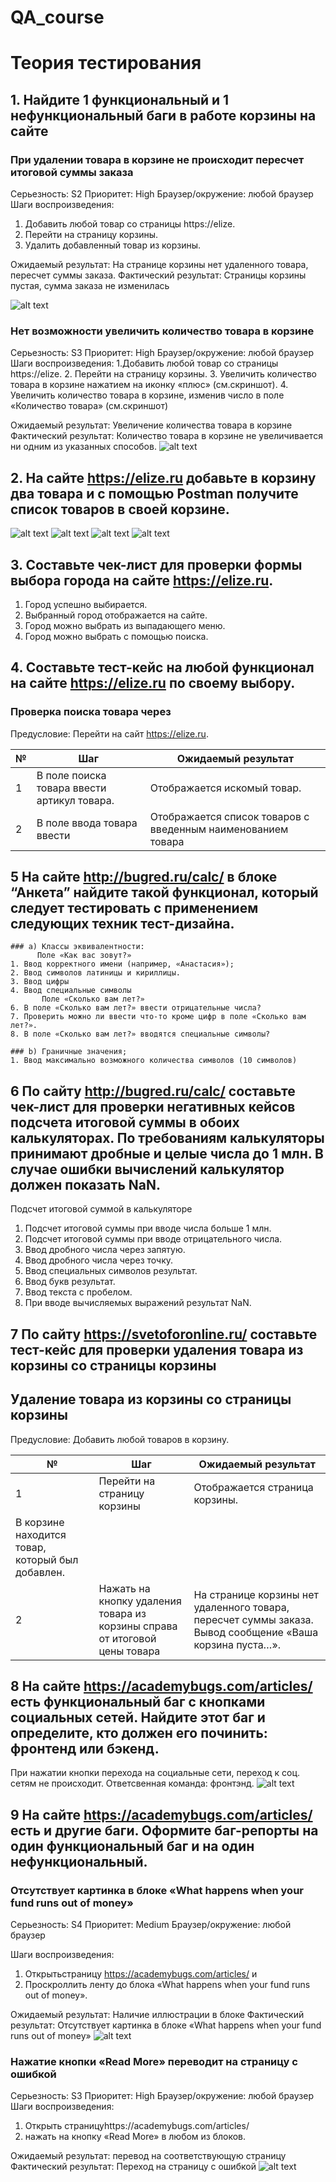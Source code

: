 # QA_course

# Теория тестирования

## 1. Найдите 1 функциональный и 1 нефункциональный баги в работе корзины на сайте
### При удалении товара в корзине не происходит пересчет итоговой суммы заказа
Серьезность: S2
Приоритет: High
Браузер/окружение: любой браузер
Шаги воспроизведения: 
1. Добавить любой товар со страницы https://elize.
2. Перейти на страницу корзины.
3. Удалить добавленный товар из корзины.

Ожидаемый результат: На странице корзины нет удаленного товара, пересчет суммы заказа. 
Фактический результат: Страницы корзины пустая, сумма заказа не изменилась


![alt text](image-1.png)



### Нет возможности увеличить количество товара в корзине
Серьезность: S3
Приоритет: High
Браузер/окружение: любой браузер
Шаги воспроизведения: 
1.Добавить любой товар со страницы https://elize.
2. Перейти на страницу корзины.
3. Увеличить количество товара в корзине нажатием на иконку «плюс» (см.скриншот).
4. Увеличить количество товара в корзине, изменив число в поле «Количество товара» (см.скриншот)

Ожидаемый результат: Увеличение количества товара в корзине
Фактический результат: Количество товара в корзине не увеличивается ни одним из указанных способов.
![alt text](image-3.png)


## 2. На сайте https://elize.ru добавьте в корзину два товара и с помощью Postman получите список товаров в своей корзине. 
![alt text](image-4.png)
![alt text](image-5.png)
![alt text](image-6.png)
![alt text](image-7.png)

## 3. Составьте чек-лист для проверки формы выбора города на сайте https://elize.ru.

 1. Город успешно выбирается.
 2. Выбранный город отображается на сайте.
 3. Город можно выбрать из выпадающего меню.
 4. Город можно выбрать с помощью поиска.

## 4. Составьте тест-кейс на любой функционал на сайте https://elize.ru по своему выбору. 
### Проверка поиска товара через 
Предусловие: Перейти на сайт https://elize.ru. 


|  №|  Шаг                          | Ожидаемый результат         |
|---|-------------------------------|-----------------------------|
| 1 | В поле поиска товара ввести  артикул товара.   |  Отображается искомый товар.|
| 2 | В поле ввода товара ввести    | Отображается список товаров  с введенным наименованием товара   |

## 5 На сайте http://bugred.ru/calc/ в блоке “Анкета” найдите такой функционал, который следует тестировать с применением следующих техник тест-дизайна.

    ### a) Классы эквивалентности: 
          Поле «Как вас зовут?»
    1. Ввод корректного имени (например, «Анастасия»);
    2. Ввод символов латиницы и кириллицы.
    3. Ввод цифры
    4. Ввод специальные символы
           Поле «Сколько вам лет?»
    6. В поле «Сколько вам лет?» ввести отрицательные числа?
    7. Проверить можно ли ввести что-то кроме цифр в поле «Сколько вам лет?».
    8. В поле «Сколько вам лет?» вводятся специальные символы?

    ### b) Граничные значения;
    1. Ввод максимально возможного количества символов (10 символов)
   
## 6 По сайту http://bugred.ru/calc/ составьте чек-лист для проверки негативных кейсов подсчета итоговой суммы в обоих калькуляторах. По требованиям калькуляторы принимают дробные и целые числа до 1 млн. В случае ошибки вычислений калькулятор должен показать NaN.

Подсчет итоговой суммой в калькуляторе
1. Подсчет итоговой суммы при вводе числа больше 1 млн.
2. Подсчет итоговой суммы при вводе отрицательного числа.
3. Ввод дробного числа через запятую.
4. Ввод дробного числа через точку.
5. Ввод специальных символов результат.
6. Ввод букв результат.
7. Ввод текста с пробелом.
8. При вводе вычисляемых выражений результат NaN.

## 7 По сайту https://svetoforonline.ru/ составьте тест-кейс для проверки удаления товара из корзины со страницы корзины

  ## Удаление товара из корзины со страницы корзины

Предусловие: Добавить любой товаров в корзину.

|  №|  Шаг                          | Ожидаемый результат         |
|---|-------------------------------|-----------------------------|
| 1 | Перейти на страницу корзины  |  Отображается страница корзины.
В корзине находится товар, который был добавлен.|
| 2 | Нажать на кнопку удаления товара из корзины справа от итоговой цены товара   | На странице корзины нет удаленного товара, пересчет суммы заказа. Вывод сообщение «Ваша корзина пуста…».  |

## 8 На сайте https://academybugs.com/articles/ есть функциональный баг с кнопками социальных сетей. Найдите этот баг и определите, кто должен его починить: фронтенд или бэкенд.

При нажатии кнопки перехода на социальные сети, переход к соц. сетям не происходит.
Ответсвенная команда: фронтэнд.
![alt text](image-8.png)

## 9 На сайте https://academybugs.com/articles/ есть и другие баги. Оформите баг-репорты на один функциональный баг и на один нефункциональный.

### Отсутствует картинка в блоке «What happens when your fund runs out of money»

 Серьезность: S4
Приоритет: Medium
Браузер/окружение: любой браузер

Шаги воспроизведения: 
1. Открытьстраницу https://academybugs.com/articles/ и
2. Проскроллить ленту до блока «What happens when your fund runs out of money».

Ожидаемый результат: Наличие иллюстрации в блоке
Фактический результат: Отсутствует картинка в блоке «What happens when your fund runs out of money»
![alt text](image-9.png)

### Нажатие кнопки «Read More» переводит на страницу с ошибкой

Серьезность: S3
Приоритет: High
Браузер/окружение: любой браузер
Шаги воспроизведения: 
1. Открыть страницуhttps://academybugs.com/articles/ 
2. нажать на кнопку «Read More» в любом из блоков.

Ожидаемый результат: перевод на соответствующую страницу
Фактический результат: Переход на страницу с ошибкой
![alt text](image-10.png)